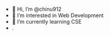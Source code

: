 - 👋 Hi, I’m @chinu912
- 👀 I’m interested in Web Development
- 🌱 I’m currently learning CSE
- .

<!---
chinu912/chinu912 is a ✨ special ✨ repository because its `README.md` (this file) appears on your GitHub profile.
You can click the Preview link to take a look at your changes.
--->
